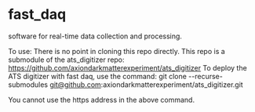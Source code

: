 # fast_daq
software for real-time data collection and processing.

To use:
There is no point in cloning this repo directly.
This repo is a submodule of the ats_digitizer repo: https://github.com/axiondarkmatterexperiment/ats_digitizer
To deploy the ATS digitizer with fast daq, use the command:
git clone --recurse-submodules git@github.com:axiondarkmatterexperiment/ats_digitizer.git

You cannot use the https address in the above command.
